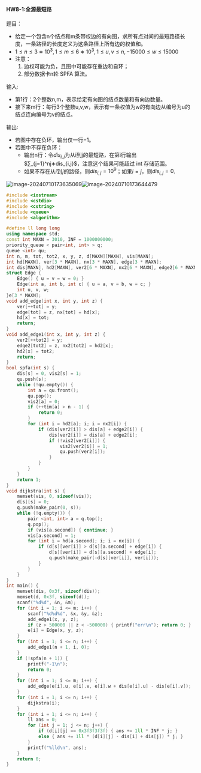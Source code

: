 
#### HW8-1:全源最短路

题目：

- 给定一个包含n个结点和m条带权边的有向图，求所有点对间的最短路径长度，一条路径的长度定义为这条路径上所有边的权值和。
- $1≤n≤3∗10^3,1≤m≤6∗10^3,1≤u,v≤n,−15000≤w≤15000$
- 注意：
  1. 边权可能为负，且图中可能存在重边和自环；
  2. 部分数据卡n轮 SPFA 算法。

输入:

- 第1行：2个整数n,m，表示给定有向图的结点数量和有向边数量。
- 接下来m行：每行3个整数u,v,w，表示有一条权值为w的有向边从编号为u的结点连向编号为v的结点。

输出:

- 若图中存在负环，输出仅一行−1。 
- 若图中不存在负环：
  - 输出n行：令$dis_{i,j}$为从i到j的最短路，在第i行输出$∑_{j=1}^nj∗dis_{i,j}$，注意这个结果可能超过 int 存储范围。
  - 如果不存在从𝑖到𝑗的路径，则$dis_{i,j}=10^9$；如果$i=j$，则$dis_{i,j}=0$.

![image-20240710173635069](C:\Users\24514\AppData\Roaming\Typora\typora-user-images\image-20240710173635069.png)![image-20240710173644479](C:\Users\24514\AppData\Roaming\Typora\typora-user-images\image-20240710173644479.png)

```c++
#include <iostream>
#include <cstdio>
#include <cstring>
#include <queue>
#include <algorithm>

#define ll long long
using namespace std;
const int MAXN = 3010, INF = 1000000000;
priority_queue < pair<int, int> > q;
queue <int> qu;
int n, m, tot, tot2, x, y, z, d[MAXN][MAXN], vis[MAXN];
int hd[MAXN], ver[3 * MAXN], nx[3 * MAXN], edge[3 * MAXN];
int dis[MAXN], hd2[MAXN], ver2[6 * MAXN], nx2[6 * MAXN], edge2[6 * MAXN], vis2[MAXN], tim[MAXN];
struct Edge {
	Edge() { u = v = w = 0; }
	Edge(int a, int b, int c) { u = a, v = b, w = c; }
	int u, v, w;
}e[3 * MAXN];
void add_edge(int x, int y, int z) {
	ver[++tot] = y;
	edge[tot] = z, nx[tot] = hd[x];
	hd[x] = tot;
	return;
}
void add_edge1(int x, int y, int z) {
	ver2[++tot2] = y;
	edge2[tot2] = z, nx2[tot2] = hd2[x];
	hd2[x] = tot2;
	return;
}
bool spfa(int s) {
	dis[s] = 0, vis2[s] = 1;
	qu.push(s);
	while (!qu.empty()) {
		int a = qu.front();
		qu.pop();
		vis2[a] = 0;
		if (++tim[a] > n - 1) {
			return 0;
		}
		for (int i = hd2[a]; i; i = nx2[i]) {
			if (dis[ver2[i]] > dis[a] + edge2[i]) {
				dis[ver2[i]] = dis[a] + edge2[i];
				if (!vis2[ver2[i]]) {
					vis2[ver2[i]] = 1;
					qu.push(ver2[i]);
				}
			}
		}
	}
	return 1;
}
void dijkstra(int s) {
	memset(vis, 0, sizeof(vis));
	d[s][s] = 0;
	q.push(make_pair(0, s));
	while (!q.empty()) {
		pair <int, int> a = q.top();
		q.pop();
		if (vis[a.second]) { continue; }
		vis[a.second] = 1;
		for (int i = hd[a.second]; i; i = nx[i]) {
			if (d[s][ver[i]] > d[s][a.second] + edge[i]) {
				d[s][ver[i]] = d[s][a.second] + edge[i];
				q.push(make_pair(-d[s][ver[i]], ver[i]));
			}
		}
	}
}
int main() {
	memset(dis, 0x3f, sizeof(dis));
	memset(d, 0x3f, sizeof(d));
	scanf("%d%d", &n, &m);
	for (int i = 1; i <= m; i++) {
		scanf("%d%d%d", &x, &y, &z);
		add_edge1(x, y, z);
		if (z > 500000 || z < -500000) { printf("err\n"); return 0; }
		e[i] = Edge(x, y, z);
	}
	for (int i = 1; i <= n; i++) {
		add_edge1(n + 1, i, 0);
	}
	if (!spfa(n + 1)) {
		printf("-1\n");
		return 0;
	}
	for (int i = 1; i <= m; i++) {
		add_edge(e[i].u, e[i].v, e[i].w + dis[e[i].u] - dis[e[i].v]);
	}
	for (int i = 1; i <= n; i++) {
		dijkstra(i);
	}
	for (int i = 1; i <= n; i++) {
		ll ans = 0;
		for (int j = 1; j <= n; j++) {
			if (d[i][j] == 0x3f3f3f3f) { ans += 1ll * INF * j; }
			else { ans += 1ll * (d[i][j] - dis[i] + dis[j]) * j; }
		}
		printf("%lld\n", ans);
	}
	return 0;
}
```
